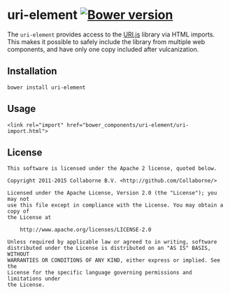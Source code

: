 uri-element [![Bower version](https://badge.fury.io/bo/uri-element.svg)](http://badge.fury.io/bo/uri-element)
=========

The `uri-element` provides access to the [URI.js](http://medialize.github.io/URI.js/) library via HTML imports. This makes it possible
to safely include the library from multiple web components, and have only one copy included after vulcanization.

## Installation

`bower install uri-element`

## Usage

`<link rel="import" href="bower_components/uri-element/uri-import.html">`

## License

    This software is licensed under the Apache 2 license, quoted below.

    Copyright 2011-2015 Collaborne B.V. <http://github.com/Collaborne/>

    Licensed under the Apache License, Version 2.0 (the "License"); you may not
    use this file except in compliance with the License. You may obtain a copy of
    the License at

        http://www.apache.org/licenses/LICENSE-2.0

    Unless required by applicable law or agreed to in writing, software
    distributed under the License is distributed on an "AS IS" BASIS, WITHOUT
    WARRANTIES OR CONDITIONS OF ANY KIND, either express or implied. See the
    License for the specific language governing permissions and limitations under
    the License.
    
